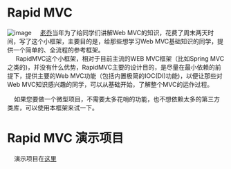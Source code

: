 # Rapid MVC
![image](https://raw.githubusercontent.com/georgeworld/georgeworld.github.com/master/rapidmvc/img/rapid-mvc-logo.png)
&nbsp;&nbsp;&nbsp;&nbsp;[老乔](http://www.georgeinfo.com)当年为了给同学们讲解Web MVC的知识，花费了周末两天时间，写了这个小框架，主要目的是，给那些想学习Web MVC基础知识的同学，提供一个简单的、全流程的参考框架。<br>
  &nbsp;&nbsp;&nbsp;&nbsp; RapidMVC这个小框架，相对于目前主流的WEB MVC框架（比如Spring MVC之类的)，并没有什么优势，RapidMVC主要的设计目的，是尽量在最小依赖的前提下，提供主要的Web MVC功能（包括内置极简的IOC(DI)功能)，以便让那些对Web MVC知识感兴趣的同学，可以从基础开始，了解整个MVC的运作过程。<br>
  
  &nbsp;&nbsp;&nbsp;&nbsp;如果您要做一个微型项目，不需要太多花哨的功能，也不想依赖太多的第三方类库，可以使用本框架来试一下。
# Rapid MVC 演示项目
  &nbsp;&nbsp;&nbsp;&nbsp;演示项目在[这里](https://github.com/georgeworld/rapidmvc-demo)
